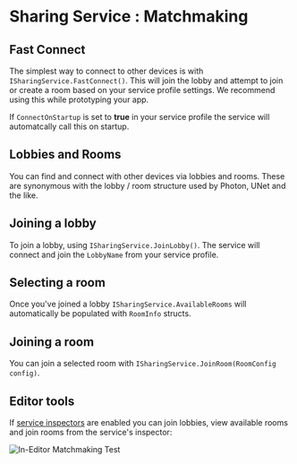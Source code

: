 # Sharing Service : Matchmaking

## Fast Connect

The simplest way to connect to other devices is with `ISharingService.FastConnect()`. This will join the lobby and attempt to join or create a room based on your service profile settings. We recommend using this while prototyping your app.

If `ConnectOnStartup` is set to **true** in your service profile the service will automatcally call this on startup.

## Lobbies and Rooms

You can find and connect with other devices via lobbies and rooms. These are synonymous with the lobby / room structure used by Photon, UNet and the like.

## Joining a lobby

To join a lobby, using `ISharingService.JoinLobby()`. The service will connect and join the `LobbyName` from your service profile.

## Selecting a room

Once you've joined a lobby `ISharingService.AvailableRooms` will automatically be populated with `RoomInfo` structs.

## Joining a room

You can join a selected room with `ISharingService.JoinRoom(RoomConfig config)`.

## Editor tools

If [service inspectors](../..\MixedRealityConfigurationGuide.md#service-inspectors) are enabled you can join lobbies, view available rooms and join rooms from the service's inspector:

![In-Editor Matchmaking Test](../../Images/SharingSystem/InEditorMatchmakingTest.gif)